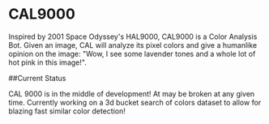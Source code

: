 CAL9000
=========

Inspired by 2001 Space Odyssey's HAL9000, CAL9000 is a Color Analysis Bot. Given an image, CAL will analyze its pixel colors and give a humanlike opinion on the image: "Wow, I see some lavender tones and a whole lot of hot pink in this image!".

##Current Status

CAL 9000 is in the middle of development! At may be broken at any given time. Currently working on a 3d bucket search of colors dataset to allow for blazing fast similar color detection!
